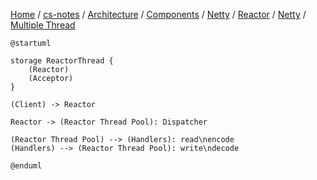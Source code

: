[Home](https://mengxianbin.github.io) /
[cs-notes](https://mengxianbin.github.io/cs-notes/site) /
[Architecture](https://mengxianbin.github.io/cs-notes/site/Architecture) /
[Components](https://mengxianbin.github.io/cs-notes/site/Architecture/Components) /
[Netty](https://mengxianbin.github.io/cs-notes/site/Architecture/Components/Netty) /
[Reactor](https://mengxianbin.github.io/cs-notes/site/Architecture/Components/Netty/Reactor) /
[Netty](https://mengxianbin.github.io/cs-notes/site/Architecture/Components/Netty/Reactor/Netty) /
[Multiple Thread](https://mengxianbin.github.io/cs-notes/site/Architecture/Components/Netty/Reactor/Netty/Multiple%20Thread)

```plantuml
@startuml

storage ReactorThread {
    (Reactor)
    (Acceptor)
}

(Client) -> Reactor

Reactor -> (Reactor Thread Pool): Dispatcher

(Reactor Thread Pool) --> (Handlers): read\nencode
(Handlers) --> (Reactor Thread Pool): write\ndecode

@enduml
```
